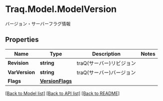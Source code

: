 # Traq.Model.ModelVersion
バージョン・サーバーフラグ情報

## Properties

Name | Type | Description | Notes
------------ | ------------- | ------------- | -------------
**Revision** | **string** | traQ(サーバー)リビジョン | 
**VarVersion** | **string** | traQ(サーバー)バージョン | 
**Flags** | [**VersionFlags**](VersionFlags.md) |  | 

[[Back to Model list]](../../README.md#documentation-for-models) [[Back to API list]](../../README.md#documentation-for-api-endpoints) [[Back to README]](../../README.md)

